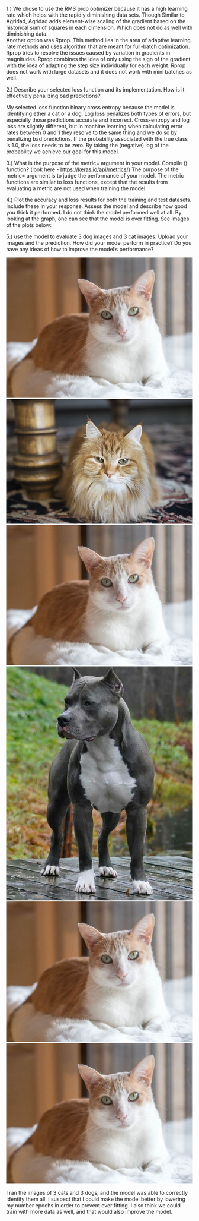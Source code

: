 1.)
 We chose to use the RMS prop optimizer because it has a high learning rate which helps with the rapidly diminishing data sets. Though Similar to Agridad, Agridad adds element-wise scaling of the gradient based on the historical sum of squares in each dimension. Which does not do as well with diminishing data.   
Another option was Rprop. This method lies in the area of adaptive learning rate methods and uses algorithm that are meant for full-batch optimization. Rprop tries to resolve the issues caused by variation in gradients in magnitudes. Rprop combines the idea of only using the sign of the gradient with the idea of adapting the step size individually for each weight. Rprop does not work with large datasets and it does not work with mini batches as well.

2.) Describe your selected loss function and its implementation.  How is it effectively 
penalizing bad predictions? 

My selected loss function binary cross entropy because the model is identifying ether a cat or a dog. Log loss penalizes both types of errors, but especially those predictions accurate and incorrect. Cross-entropy and log loss are slightly different, but in machine learning when calculating error rates between 0 and 1 they resolve to the same thing and we do so by penalizing bad predictions. If the probability associated with the true class is 1.0, the loss needs to be zero. By taking the (negative) log of the probability we achieve our goal for this model.

3.) What is the purpose of the metric= argument in your model. Compile () function? (look here - https://keras.io/api/metrics/)
The purpose of the metric= argument is to judge the performance of your model.
The metric functions are similar to loss functions, except that the results from evaluating a metric are not used when training the model. 

4.) Plot the accuracy and loss results for both the training and test datasets.  Include these in your response.  Assess the model and describe how good you think it performed.
I do not think the model performed well at all. By looking at the graph, one can see that the model is over fitting. See images of the plots below: 

5.)  use the model to evaluate 3 dog images and 3 cat images.  Upload your images and the prediction.  How did your model perform in practice?  Do you have any ideas of how to improve the model’s performance?

![Cat_2](https://github.com/Acejv21/Ace_Code/blob/master/Cat_2.jpg?raw=true)
![Cat_3](https://github.com/Acejv21/Ace_Code/blob/master/Cat_3.jpg?raw=true)
![Cat_2](https://github.com/Acejv21/Ace_Code/blob/master/Cat_2.jpg?raw=true)
![IMG_20170520_055548_741](https://github.com/Acejv21/Ace_Code/blob/master/IMG_20170520_055548_741.jpg?raw=true)
![Cat_2](https://github.com/Acejv21/Ace_Code/blob/master/Cat_2.jpg?raw=true)
![Cat_2](https://github.com/Acejv21/Ace_Code/blob/master/Cat_2.jpg?raw=true)


I ran the images of 3 cats and 3 dogs, and the model was able to correctly identify them all. I suspect that I could make the model better by lowering my number epochs in order to prevent over fitting. I also think we could train with more data as well, and that would also improve the model. 
